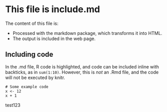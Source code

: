 This file is include.md
=======================

The content of this file is:

* Processed with the markdown package, which transforms it into HTML.
* The output is included in the web page.

## Including code

In the .md file, R code is highlighted, and code can be included inline with backticks, as in `sum(1:10)`. However, this is *not* an .Rmd file, and the code will not be executed by knitr.

```{r}
# Some example code
x <- 12
x + 1
```

test123
